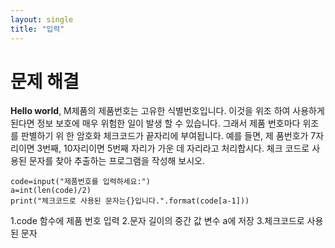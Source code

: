 ```yaml
---
layout: single
title: "입력"
---
```


# 문제 해결

**Hello world**, 
M제품의 제품번호는 고유한 식별번호입니다. 이것을 위조
하여 사용하게 된다면 정보 보호에 매우 위험한 일이 발생
할 수 있습니다. 그래서 제품 번호마다 위조를 판별하기 위
한 암호화 체크코드가 끝자리에 부여됩니다. 예를 들면, 제
품번호가 7자리이면 3번째, 10자리이면 5번째 자리가 가운
데 자리라고 처리합시다. 체크 코드로 사용된 문자를 찾아
추출하는 프로그램을 작성해 보시오.
~~~
code=input("제품번호를 입력하세요:")
a=int(len(code)/2)
print("체크코드로 사용된 문자는{}입니다.".format(code[a-1]))
~~~

1.code 함수에 제품 번호 입력
2.문자 길이의 중간 값 변수 a에 저장
3.체크코드로 사용된 문자 
